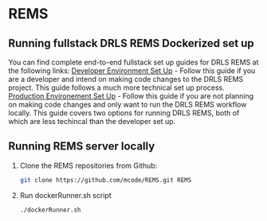 # REMS

## Running fullstack DRLS REMS Dockerized set up

You can find complete end-to-end fullstack set up guides for DRLS REMS at the following links:
    [Developer Environment Set Up](DockerDevSetupGuideForMacOS.md) - Follow this guide if you are a developer and intend on making code changes to the DRLS REMS project. This guide follows a much more technical set up process.
    [Production Environement Set Up](DockerProdSetupGuideForMacOS.md) - Follow this guide if you are not planning on making code changes and only want to run the DRLS REMS workflow locally. This guide covers two options for running DRLS REMS, both of which are less techincal than the developer set up. 

## Running REMS server locally
1.  Clone the REMS repositories from Github:
    ```bash
    git clone https://github.com/mcode/REMS.git REMS  
    ```
2. Run dockerRunner.sh script
    ```bash
    ./dockerRunner.sh  
    ```